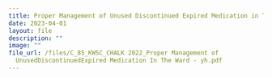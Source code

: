 ```yaml
---
title: Proper Management of Unused Discontinued Expired Medication in The Ward
date: 2023-04-01
layout: file
description: ""
image: ""
file_url: /files/C_85_KWSC_CHALK 2022_Proper Management of
  UnusedDiscontinuedExpired Medication In The Ward - yh.pdf
---
```


